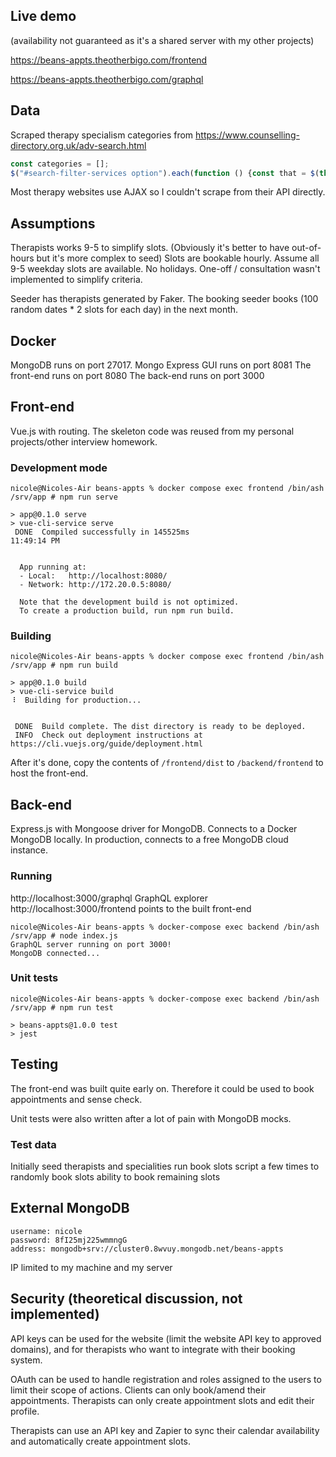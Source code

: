 ## Live demo
(availability not guaranteed as it's a shared server with my other projects)

https://beans-appts.theotherbigo.com/frontend

https://beans-appts.theotherbigo.com/graphql

## Data
Scraped therapy specialism categories from https://www.counselling-directory.org.uk/adv-search.html

```javascript
const categories = [];
$("#search-filter-services option").each(function () {const that = $(this); categories.push(that.text());});
```

Most therapy websites use AJAX so I couldn't scrape from their API directly.


## Assumptions
Therapists works 9-5 to simplify slots. (Obviously it's better to have out-of-hours but it's more complex to seed)
Slots are bookable hourly.
Assume all 9-5 weekday slots are available. No holidays.
One-off / consultation wasn't implemented to simplify criteria.

Seeder has therapists generated by Faker.
The booking seeder books (100 random dates * 2 slots for each day) in the next month.


## Docker
MongoDB runs on port 27017. Mongo Express GUI runs on port 8081
The front-end runs on port 8080
The back-end runs on port 3000


## Front-end
Vue.js with routing. The skeleton code was reused from my personal projects/other interview homework.
### Development mode
```
nicole@Nicoles-Air beans-appts % docker compose exec frontend /bin/ash
/srv/app # npm run serve

> app@0.1.0 serve
> vue-cli-service serve
 DONE  Compiled successfully in 145525ms                              11:49:14 PM


  App running at:
  - Local:   http://localhost:8080/ 
  - Network: http://172.20.0.5:8080/

  Note that the development build is not optimized.
  To create a production build, run npm run build.
```

### Building
```
nicole@Nicoles-Air beans-appts % docker compose exec frontend /bin/ash
/srv/app # npm run build

> app@0.1.0 build
> vue-cli-service build
⠸  Building for production...


 DONE  Build complete. The dist directory is ready to be deployed.
 INFO  Check out deployment instructions at https://cli.vuejs.org/guide/deployment.html
```

After it's done, copy the contents of `/frontend/dist` to `/backend/frontend` to host the front-end.

## Back-end
Express.js with Mongoose driver for MongoDB. Connects to a Docker MongoDB locally. In production, connects to a free MongoDB cloud instance.
### Running
http://localhost:3000/graphql GraphQL explorer
http://localhost:3000/frontend points to the built front-end
```
nicole@Nicoles-Air beans-appts % docker-compose exec backend /bin/ash
/srv/app # node index.js 
GraphQL server running on port 3000!
MongoDB connected...
```

### Unit tests
```
nicole@Nicoles-Air beans-appts % docker-compose exec backend /bin/ash
/srv/app # npm run test

> beans-appts@1.0.0 test
> jest
```

## Testing
The front-end was built quite early on. Therefore it could be used to book appointments and sense check.

Unit tests were also written after a lot of pain with MongoDB mocks.

### Test data
Initially seed therapists and specialities
run book slots script a few times to randomly book slots
ability to book remaining slots


## External MongoDB
```
username: nicole
password: 8fI25mj225wmmngG
address: mongodb+srv://cluster0.8wvuy.mongodb.net/beans-appts
```
IP limited to my machine and my server

## Security (theoretical discussion, not implemented)
API keys can be used for the website (limit the website API key to approved domains), and for therapists who want to integrate with their booking system.

OAuth can be used to handle registration and roles assigned to the users to limit their scope of actions. Clients can only book/amend their appointments. Therapists can only create appointment slots and edit their profile.

Therapists can use an API key and Zapier to sync their calendar availability and automatically create appointment slots. 

